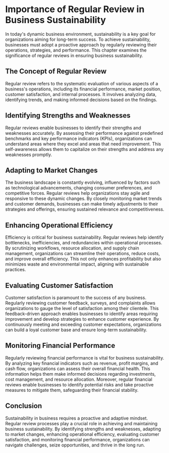 Importance of Regular Review in Business Sustainability
================================================================

In today's dynamic business environment, sustainability is a key goal for organizations aiming for long-term success. To achieve sustainability, businesses must adopt a proactive approach by regularly reviewing their operations, strategies, and performance. This chapter examines the significance of regular reviews in ensuring business sustainability.

The Concept of Regular Review
-----------------------------

Regular review refers to the systematic evaluation of various aspects of a business's operations, including its financial performance, market position, customer satisfaction, and internal processes. It involves analyzing data, identifying trends, and making informed decisions based on the findings.

Identifying Strengths and Weaknesses
------------------------------------

Regular reviews enable businesses to identify their strengths and weaknesses accurately. By assessing their performance against predefined benchmarks and key performance indicators (KPIs), organizations can understand areas where they excel and areas that need improvement. This self-awareness allows them to capitalize on their strengths and address any weaknesses promptly.

Adapting to Market Changes
--------------------------

The business landscape is constantly evolving, influenced by factors such as technological advancements, changing consumer preferences, and competitive forces. Regular reviews help organizations stay agile and responsive to these dynamic changes. By closely monitoring market trends and customer demands, businesses can make timely adjustments to their strategies and offerings, ensuring sustained relevance and competitiveness.

Enhancing Operational Efficiency
--------------------------------

Efficiency is critical for business sustainability. Regular reviews help identify bottlenecks, inefficiencies, and redundancies within operational processes. By scrutinizing workflows, resource allocation, and supply chain management, organizations can streamline their operations, reduce costs, and improve overall efficiency. This not only enhances profitability but also minimizes waste and environmental impact, aligning with sustainable practices.

Evaluating Customer Satisfaction
--------------------------------

Customer satisfaction is paramount to the success of any business. Regularly reviewing customer feedback, surveys, and complaints allows organizations to gauge the level of satisfaction among their clientele. This feedback-driven approach enables businesses to identify areas requiring improvement and develop strategies to enhance customer experience. By continuously meeting and exceeding customer expectations, organizations can build a loyal customer base and ensure long-term sustainability.

Monitoring Financial Performance
--------------------------------

Regularly reviewing financial performance is vital for business sustainability. By analyzing key financial indicators such as revenue, profit margins, and cash flow, organizations can assess their overall financial health. This information helps them make informed decisions regarding investments, cost management, and resource allocation. Moreover, regular financial reviews enable businesses to identify potential risks and take proactive measures to mitigate them, safeguarding their financial stability.

Conclusion
----------

Sustainability in business requires a proactive and adaptive mindset. Regular review processes play a crucial role in achieving and maintaining business sustainability. By identifying strengths and weaknesses, adapting to market changes, enhancing operational efficiency, evaluating customer satisfaction, and monitoring financial performance, organizations can navigate challenges, seize opportunities, and thrive in the long run.
